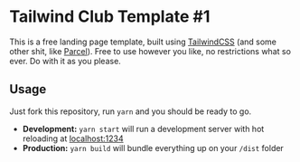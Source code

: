 # Tailwind Club Template #1

This is a free landing page template, built using [TailwindCSS](https://tailwindcss.com/) (and some other shit, like [Parcel](https://parceljs.org/)). Free to use however you like, no restrictions what so ever. Do with it as you please.

## Usage

Just fork this repository, run `yarn` and you should be ready to go.

-   **Development:**
    `yarn start` will run a development server with hot reloading at <localhost:1234>
-   **Production:**
    `yarn build` will bundle everything up on your `/dist` folder

